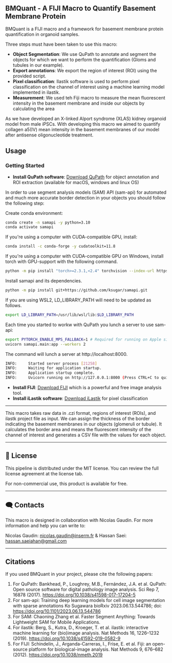 ## BMQuant - A FIJI Macro to Quantify Basement Membrane Protein

BMQuant is a FIJI macro and a framework for basement membrane protein quantification in organoid samples. 

Three steps must have been taken to use this macro:

- **Object Segmentation**: We use QuPath to annotate and segment the objects for which we want to perform the quantification (Gloms and tubules in our example). 
- **Export annotations**: We export the region of interest (ROI) using the provided script.
- **Pixel classification**: Ilastik software is used to perform pixel classification on the channel of interest using a machine learning model implemented in ilastik.
- **Measurement**: We used teh Fiji macro to measure the mean fluorescent intensity in the basement membrane and inside our objects by calculating the area

As we have developed an X-linked Alport syndrome (XLAS) kidney organoid model from male iPSCs. With developing this macro we aimed to quantify collagen a5(IV) mean intensity in the basement membranes of our model after antisense oligonucleotide treatment. 

## Usage

### Getting Started

- **Install QuPath software**: [Download QuPath](https://qupath.github.io/) for object annotation and ROI extraction (available for macOS, windows and linux OS)

In order to use segment analysis models (SAM) API (sam-api) for automated and much more accurate border detection in your objects you should follow the following step:

Create conda environment:
```bash
conda create -n samapi -y python=3.10
conda activate samapi
```
If you're using a computer with CUDA-compatible GPU, install:

```bash
conda install -c conda-forge -y cudatoolkit=11.8
```
If you're using a computer with CUDA-compatible GPU on Windows, install torch with GPU-support with the following command.

```bash
python -m pip install "torch>=2.3.1,<2.4" torchvision --index-url https://download.pytorch.org/whl/cu118
```
Install samapi and its dependencies.

```bash
python -m pip install git+https://github.com/ksugar/samapi.git
```
If you are using WSL2, LD_LIBRARY_PATH will need to be updated as follows.

```bash
export LD_LIBRARY_PATH=/usr/lib/wsl/lib:$LD_LIBRARY_PATH
```
Each time you started to workw with QuPath you lunch a server to use sam-api:

```bash
export PYTORCH_ENABLE_MPS_FALLBACK=1 # Required for running on Apple silicon
uvicorn samapi.main:app --workers 2
```

The command will lunch a server at http://localhost:8000.
```bash
INFO:     Started server process [21258]
INFO:     Waiting for application startup.
INFO:     Application startup complete.
INFO:     Uvicorn running on http://127.0.0.1:8000 (Press CTRL+C to quit)
```

- **Install FIJI**: [Download FIJI](https://imagej.net/software/fiji/downloads) which is a powerful and free image analysis tool.
- **Install iLastik software**: [Download iLastik](https://www.ilastik.org/download) for pixel classification

---

This macro takes raw data in .czi format, regions of interest (ROIs), and ilastk project file as input.
We can assign the thickness of the border indicating the basement membranes in our objects (glomeruli or tubule). 
It calculates the border area and means the fluorescent intensity of the channel of interest and generates a CSV file with the values for each object.

---

## 📃 License

This pipeline is distributed under the MIT license. You can review the full license agreement at the license tab. 

For non-commercial use, this product is available for free.

---

## 🗨️ Contacts

This macro is designed in collaboration with Nicolas Gaudin. For more information and help you can write to:

Nicolas Gaudin: nicolas.gaudin@inserm.fr & Hassan Saei: hassan.saeiahan@gmail.com

---

## Citations

If you used BMQuant in your project, please cite the following papers:

1. For QuPath: Bankhead, P., Loughrey, M.B., Fernández, J.A. et al. QuPath: Open source software for digital pathology image analysis. Sci Rep 7, 16878 (2017). https://doi.org/10.1038/s41598-017-17204-5
2. For sam-api: Training deep learning models for cell image segmentation with sparse annotations Ko Sugawara bioRxiv 2023.06.13.544786; doi: https://doi.org/10.1101/2023.06.13.544786
3. For SAM: Chaoning Zhang et al. Faster Segment Anything: Towards Lightweight SAM for Mobile Applications.
4. For ilastik: Berg, S., Kutra, D., Kroeger, T. et al. ilastik: interactive machine learning for (bio)image analysis. Nat Methods 16, 1226–1232 (2019). https://doi.org/10.1038/s41592-019-0582-9
5. For FIJI: Schindelin, J., Arganda-Carreras, I., Frise, E. et al. Fiji: an open-source platform for biological-image analysis. Nat Methods 9, 676–682 (2012). https://doi.org/10.1038/nmeth.2019

